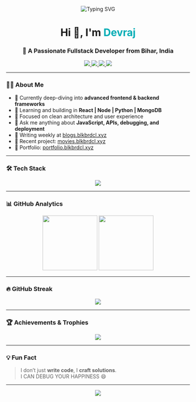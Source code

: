 <!-- Banner / Intro -->
<p align="center">
  <img src="https://readme-typing-svg.demolab.com?font=Fira+Code&duration=4000&pause=1000&color=00F7FF&center=true&vCenter=true&width=435&lines=Hey+there!+I'm+Devraj+%F0%9F%91%8B;Fullstack+Web+Developer;Tech+Enthusiast+%E2%9C%A8;Let's+build+awesome+things+%F0%9F%9A%80" alt="Typing SVG" />
</p>

<h1 align="center">Hi 👋, I'm <span style="color:#00adb5;">Devraj</span></h1>
<h3 align="center">🚀 A Passionate Fullstack Developer from Bihar, India</h3>

<p align="center">
  <a href="https://blkbrdcl.xyz" target="_blank">
    <img src="https://img.shields.io/badge/Website-%2300C7B7.svg?&style=for-the-badge&logo=Google-Chrome&logoColor=white" />
  </a>
  <a href="https://linkedin.com/in/imdevraj069" target="_blank">
    <img src="https://img.shields.io/badge/LinkedIn-%230077B5.svg?&style=for-the-badge&logo=linkedin&logoColor=white" />
  </a>
  <a href="mailto:devraj@blkbrdcl.xyz">
    <img src="https://img.shields.io/badge/Gmail-%23D14836.svg?&style=for-the-badge&logo=gmail&logoColor=white" />
  </a>
  <a href="https://iamdevraj.me/resume" target="_blank">
    <img src="https://img.shields.io/badge/Resume-%2312100E.svg?&style=for-the-badge&logo=readthedocs&logoColor=white" />
  </a>
</p>

---

### 👨‍💻 About Me

- 🌱 Currently deep-diving into **advanced frontend & backend frameworks**
- 🧠 Learning and building in **React | Node | Python | MongoDB**
- 🎯 Focused on clean architecture and user experience
- 💬 Ask me anything about **JavaScript, APIs, debugging, and deployment**
- 📝 Writing weekly at [blogs.blkbrdcl.xyz](https://blogs.blkbrdcl.xyz)
- 🎥 Recent project: [movies.blkbrdcl.xyz](https://movies.blkbrdcl.xyz)
- 🚀 Portfolio: [portfolio.blkbrdcl.xyz](https://portfolio.blkbrdcl.xyz/)

---

### 🛠️ Tech Stack

<p align="center">
  <img src="https://skillicons.dev/icons?i=js,ts,react,nextjs,nodejs,express,mongodb,python,cpp,arduino,html,css,tailwind,nginx,linux,bash,git,github,vscode,vercel,netlify" />
</p>

---

### 📊 GitHub Analytics

<div align="center">
  <img src="https://github-readme-stats.vercel.app/api?username=imdevraj069&show_icons=true&theme=radical&hide_border=true" height="150"/>
  <img src="https://github-readme-stats.vercel.app/api/top-langs/?username=imdevraj069&layout=compact&theme=radical&hide_border=true" height="150"/>
</div>

---

### 🔥 GitHub Streak

<p align="center">
  <img src="https://github-readme-streak-stats.herokuapp.com/?user=imdevraj069&theme=radical&hide_border=true" />
</p>

---

### 🏆 Achievements & Trophies

<p align="center">
  <img src="https://github-profile-trophy.vercel.app/?username=imdevraj069&theme=algolia&row=1&column=7" />
</p>

---

### 💡 Fun Fact

> I don’t just **write code**, I **craft solutions**.  
> I CAN DEBUG YOUR HAPPINESS 😄

---

<p align="center">
  <img src="https://quotes-github-readme.vercel.app/api?type=horizontal&theme=tokyonight" />
</p>

